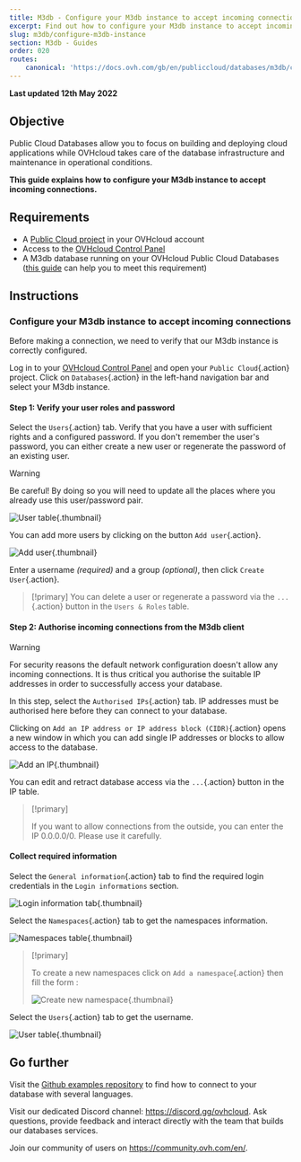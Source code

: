 ```yaml
---
title: M3db - Configure your M3db instance to accept incoming connections
excerpt: Find out how to configure your M3db instance to accept incoming connections
slug: m3db/configure-m3db-instance
section: M3db - Guides
order: 020
routes:
    canonical: 'https://docs.ovh.com/gb/en/publiccloud/databases/m3db/configure-m3db-instance/'
---
```


**Last updated 12th May 2022**

## Objective

Public Cloud Databases allow you to focus on building and deploying cloud applications while OVHcloud takes care of the database infrastructure and maintenance in operational conditions.

**This guide explains how to configure your M3db instance to accept incoming connections.**

## Requirements

- A [Public Cloud project](https://www.ovhcloud.com/es-es/public-cloud/) in your OVHcloud account
- Access to the [OVHcloud Control Panel](https://www.ovh.com/auth/?action=gotomanager&from=https://www.ovh.es/&ovhSubsidiary=es)
- A M3db database running on your OVHcloud Public Cloud Databases ([this guide](https://docs.ovh.com/es/publiccloud/databases/getting-started/) can help you to meet this requirement)

## Instructions

### Configure your M3db instance to accept incoming connections

Before making a connection, we need to verify that our M3db instance is correctly configured.

Log in to your [OVHcloud Control Panel](https://www.ovh.com/auth/?action=gotomanager&from=https://www.ovh.es/&ovhSubsidiary=es) and open your `Public Cloud`{.action} project. Click on `Databases`{.action} in the left-hand navigation bar and select your M3db instance.

#### Step 1: Verify your user roles and password

Select the `Users`{.action} tab. Verify that you have a user with sufficient rights and a configured password. If you don't remember the user's password, you can either create a new user or regenerate the password of an existing user.

> [!warning]
> Be careful! By doing so you will need to update all the places where you already use this user/password pair.
>

![User table](images/m3db_02_prepare_for_incoming_connections-20220530101005205.png){.thumbnail}

You can add more users by clicking on the button `Add user`{.action}.

![Add user](images/m3db_02_prepare_for_incoming_connections-20220530101111115.png){.thumbnail}

Enter a username *(required)* and a group *(optional)*, then click `Create User`{.action}.

> [!primary]
> You can delete a user or regenerate a password via the `...`{.action} button in the `Users & Roles` table.

#### Step 2: Authorise incoming connections from the M3db client

> [!warning]
> For security reasons the default network configuration doesn't allow any incoming connections. It is thus critical you authorise the suitable IP addresses in order to successfully access your database.

In this step, select the `Authorised IPs`{.action} tab. IP addresses must be authorised here before they can connect to your database.

Clicking on `Add an IP address or IP address block (CIDR)`{.action} opens a new window in which you can add single IP addresses or blocks to allow access to the database.

![Add an IP](images/ip_authorize.png){.thumbnail}

You can edit and retract database access via the `...`{.action} button in the IP table.

> [!primary]
>
> If you want to allow connections from the outside, you can enter the IP 0.0.0.0/0. Please use it carefully.
>

#### Collect required information

Select the `General information`{.action} tab to find the required login credentials in the `Login informations` section.

![Login information tab](images/m3db_02_prepare_for_incoming_connections-20220530101418212.png){.thumbnail}

Select the `Namespaces`{.action} tab to get the namespaces information.

![Namespaces table](images/m3db_02_prepare_for_incoming_connections-20220530101803294.png){.thumbnail}

> [!primary]
>
> To create a new namespaces click on `Add a namespace`{.action} then fill the form :
>
> ![Create new namespace](images/m3db_02_prepare_for_incoming_connections-20220530102131903.png){.thumbnail}

Select the `Users`{.action} tab to get the username.

![User table](images/m3db_02_prepare_for_incoming_connections-20220530101005205.png){.thumbnail}

## Go further

Visit the [Github examples repository](https://github.com/ovh/public-cloud-databases-examples/tree/main/databases/m3db) to find how to connect to your database with several languages.

Visit our dedicated Discord channel: <https://discord.gg/ovhcloud>. Ask questions, provide feedback and interact directly with the team that builds our databases services.

Join our community of users on <https://community.ovh.com/en/>.
